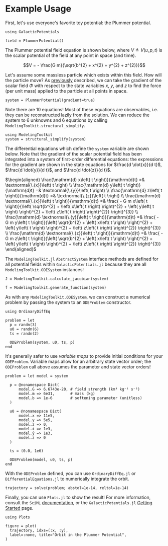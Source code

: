 # Example Usage

First, let's use everyone's favorite toy potential: the Plummer potential.

```@example example
using GalacticPotentials

field = PlummerPotential()
```

The Plummer potential field equation is shown below, where $V \triangleq V(u,p,t)$ 
is the scalar potential of the field at any point in space (and time).

$$V = - \frac{G m}{\sqrt{b^{2} + x^{2} + y^{2} + z^{2}}}$$

Let's assume some massless particle which exists within this field. How will
the particle move? As [previously](potentials.md) described, we can take the
gradient of the scalar field $\Phi$ with respect to the state variables $x$,
$y$, and $z$ to find the force (per unit mass) applied to the particle at all
points in space.

```@example example
system = PlummerPotential(gradient=true)
```

Note there are 10 equations! Most of these equations are observables, i.e. 
they can be reconstructed lazily from the solution. We can reduce the system
to 6 unknowns and 6 equations by calling `ModelingToolkit.structural_simplify`.

```@example example
using ModelingToolkit
system = structural_simplify(system)
```

The differential equations which define the `system` variable are shown below.
Note that the gradient of the scalar potential field has been integrated into a
system of first-order differential equations: the expressions for the gradient
are shown in the state equations for $\frac{d \dot{x}}{d t}$,
$\frac{d \dot{y}}{d t}$, and $\frac{d \dot{z}}{d t}$.

$\begin{aligned}
\frac{\mathrm{d} x\left( t \right)}{\mathrm{d}t} =& \textnormal{\.{x}}\left( t \right) \\
\frac{\mathrm{d} y\left( t \right)}{\mathrm{d}t} =& \textnormal{\.{y}}\left( t \right) \\
\frac{\mathrm{d} z\left( t \right)}{\mathrm{d}t} =& \textnormal{\.{z}}\left( t \right) \\
\frac{\mathrm{d} \textnormal{\.{x}}\left( t \right)}{\mathrm{d}t} =& \frac{ - G m x\left( t \right)}{\left( \sqrt{b^{2} + \left( x\left( t \right) \right)^{2} + \left( y\left( t \right) \right)^{2} + \left( z\left( t \right) \right)^{2}} \right)^{3}} \\
\frac{\mathrm{d} \textnormal{\.{y}}\left( t \right)}{\mathrm{d}t} =& \frac{ - G m y\left( t \right)}{\left( \sqrt{b^{2} + \left( x\left( t \right) \right)^{2} + \left( y\left( t \right) \right)^{2} + \left( z\left( t \right) \right)^{2}} \right)^{3}} \\
\frac{\mathrm{d} \textnormal{\.{z}}\left( t \right)}{\mathrm{d}t} =& \frac{ - G m z\left( t \right)}{\left( \sqrt{b^{2} + \left( x\left( t \right) \right)^{2} + \left( y\left( t \right) \right)^{2} + \left( z\left( t \right) \right)^{2}} \right)^{3}}
\end{aligned}$

The `ModelingToolkit.jl` `AbstractSystem` interface methods are defined for
all potential fields within `GalacticPotentials.jl` because they are all 
`ModelingToolkit.ODESystem` instances!

```@example example
J = ModelingToolkit.calculate_jacobian(system)
```

```@example example
f = ModelingToolkit.generate_function(system)
```

As with any `ModelingToolkit.ODESystem`, we can construct a numerical problem
by passing the system to an `ODEProblem` constructor.

```@example example
using OrdinaryDiffEq

problem = let
  p = randn(3)
  u0 = randn(6)
  ts = randn(2)

  ODEProblem(system, u0, ts, p)
end
```

It's generally safer to use _variable maps_ to provide initial conditions for
your `ODEProblem`. Variable maps allow for an arbitrary state vector order; the
`ODEProblem` call above assumes the parameter and state vector orders!

```@example example
problem = let model = system

  p = @nonamespace Dict(
      model.G => 6.6743e-20, # field strength (km³ kg⁻¹ s⁻²)
      model.m => 6e31,       # mass (kg)
      model.b => 1e-6        # softening parameter (unitless)
  )

  u0 = @nonamespace Dict(
      model.x => 11e5,
      model.y => 5e5,
      model.z => 0,
      model.ẋ => 1e3,
      model.ẏ => 1e3,
      model.ż => 0
  )

  ts = (0.0, 1e6)

  ODEProblem(model, u0, ts, p)
end
```

With the `ODEProblem` defined, you can use `OrdinaryDiffEq.jl` or
`DifferentialEquations.jl` to numerically integrate the orbit.

```@example example
trajectory = solve(problem; abstol=1e-14, reltol=1e-14)
```

Finally, you can use `Plots.jl` to show the result! For more information, 
consult the `SciML` [documentation](https://docs.sciml.ai), or the 
`GalacticPotentials.jl` [Getting Started](index.md) page.

```@example example
using Plots

figure = plot(
  trajectory, idxs=(:x, :y), 
  label=:none, title="Orbit in the Plummer Potential", 
)
```
